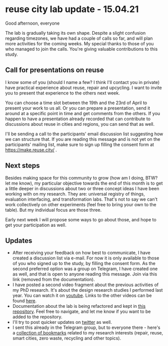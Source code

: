 # reuse city lab update - 15.04.21

Good afternoon, everyone

The lab is gradually taking its own shape. Despite a slight confusion regarding timezones, we have had a couple of calls so far, and will plan more activities for the coming weeks. My special thanks to those of you who managed to join the calls. You're giving valuable contributions to this study.

## Call for presentations on reuse

I know some of you (should I name a few? I think I'll contact you in private) have practical experience about reuse, repair and upcycling. I want to invite you to present that experience to the others next week.

You can choose a time slot between the 19th and the 23rd of April to present your work to us all. Or you can prepare a presentation, send it around at a specific point in time and get comments from the others. If you happen to have a presentation already recorded that can contribute to discussions about reuse in cities and regions, you can send that as well.

I'll be sending a call to the participants' email discussion list suggesting how we can structure that. If you are reading this message and is not yet on the participants' mailing list, make sure to sign up filling the consent form at https://make.reuse.city/ .

## Next steps

Besides making space for this community to grow (how am I doing, BTW? let me know), my particular objective towards the end of this month is to get a little deeper in discussions about two or three concept ideas I have been working with on my research. They are: universal registry of things, evaluation interfacing, and transformation labs. That's not to say we can't work collectively on other experiments (feel free to bring your own to the table). But my individual focus are those three.

Early next week I will propose some ways to go about those, and hope to get your participation as well.

## Updates

- After receiving your feedback on how best to communicate, I have created a discussion list via e-mail. For now it is only available to those of you who signed up to the study, by filling the consent form. As the second preferred option was a group on Telegram, I have created one as well, and that is open to anyone reading this message. Join via this link (removed from the documentation).
- I have posted a second video fragment about the previous activities of my PhD research. It's about the design research studies I performed last year. You can watch it on [youtube](https://www.youtube.com/watch?v=VjxS0yINdC8). Links to the other videos can be found [here](https://github.com/reuse-city/lab/tree/main/communication/videos).
- Documentation about the lab is being refactored and kept in [this repository](https://github.com/reuse-city/lab/). Feel free to navigate, and let me know if you want to be added to the repository.
- I'll try to post quicker updates on [twitter](https://twitter.com/reuse_city) as well.
- I sent this already in the Telegram group, but to everyone there - here's a [collection of bookmarks](https://links.efeefe.me/?searchtags=opendott) related to my research interests (repair, reuse, smart cities, zero waste, recycling and other topics).
